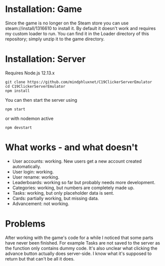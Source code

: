 # Installation: Game

Since the game is no longer on the Steam store you can use 
steam://install/1316610 to install it. By default it doesn't work and requires
my custom loader to run. You can find it in the Loader directory of this repository; 
simply unzip it to the game directory.

# Installation: Server

Requires Node.js 12.13.x

``` 
git clone https://github.com/mindphluxnet/C19ClickerServerEmulator
cd C19ClickerServerEmulator
npm install
```

You can then start the server using

```
npm start
```

or with nodemon active

```
npm devstart
```

# What works - and what doesn't

* User accounts: working. New users get a new account created automatically.
* User login: working.
* User rename: working.
* Leaderboards: working so far but probably needs more development.
* Categories: working, but numbers are completely made up.
* Tasks: working, but only placeholder data is sent.
* Cards: partially working, but missing data.
* Advancement: not working.

# Problems

After working with the game's code for a while I noticed that some parts have never been finished.
For example Tasks are not saved to the server as the function only contains dummy code. It's also 
unclear what clicking the advance button actually does server-side. I know what it's supposed to return
but that can't be all it does.
